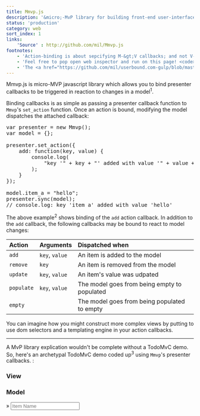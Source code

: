 ```yaml
---
title: Mmvp.js
description: '&micro;-MvP library for building front-end user-interfaces.'
status: 'production'
category: web
sort_index: 1
links:
    'Source' : http://github.com/mil/Mmvp.js
footnotes:
    - 'Action-binding is about sepcifying M-&gt;V callbacks; and not V-&gt;M callbacks. After all V-&gt;M logic is typically handled as consequent of user-interaction and thus specified in user-interface callbacks.'
    - 'Feel free to pop open web inspector and run on this page! <code>Mmvp</code> is in global scope.'
    - 'The <a href="https://github.com/mil/userbound.com-gulp/blob/master/src/interfaces/demos/Mmvp.js/demo/js/todo.js">demo code</a> (68 SLOC) is only slighter heavier than the <a href="https://github.com/mil/userbound.com-gulp/blob/master/src/interfaces/demos/Mmvp.js/demo/Mmvp.js">Mmvp library</a> itself (40 SLOC)'
---
```


Mmvp.js is micro-MVP javascript library which allows you to bind presenter callbacks to be triggered in reaction to changes in a model<sup>1</sup>.

Binding callbacks is as simple as passing a presenter callback function to `Mmvp`'s `set_action` function.  Once an action is bound, modifying the model dispatches the attached callback:

<pre class='sh_javascript'>
var presenter = new Mmvp();
var model = {};

presenter.set_action({
    add: function(key, value) {
        console.log(
            "key '" + key + "' added with value '" + value + "'"
        );
    }
});

model.item_a = "hello";
presenter.sync(model);
// console.log: key 'item_a' added with value 'hello'</pre>
</pre>


The above example<sup>2</sup> shows binding of the `add` action callback. In addition to the `add` callback, the following callbacks may be bound to react to model changes:

|Action     |Arguments         | Dispatched when |
|:-------   |:-----------------|:-----------------------------------------|
|`add`      | `key`, `value`   | An item is added to the model               |
|`remove`   | `key`            | An item is removed from the model           |
|`update`   | `key`, `value`   | An item's value was udpated                 |
|`populate` | `key`, `value`   | The model goes from being empty to populated |
|`empty`    |                  | The model goes from being populated to empty  |


You can imagine how you might construct more complex views by putting to use dom selectors and a templating engine in your action callbacks.


<hr>

A MvP library explication wouldn't be complete without a TodoMvC demo. So, here's an archetypal TodoMvC demo coded up<sup>3</sup> using `Mmvp`'s presenter callbacks. :

<div class='interface-demo'>
<script type='text/javascript' src='/interfaces/Mmvp.js/demo/underscore.min.js'></script>
<script type='text/javascript' src='/interfaces/Mmvp.js/demo/Mmvp.js'></script>
<script type='text/javascript' src='/interfaces/Mmvp.js/demo/js/todo.js'></script>
<script type='text/javascript' src='/interfaces/Mmvp.js/demo/js/demo_page.js'></script>
<link rel='stylesheet' href='/interfaces/Mmvp.js/demo/css/style.css' />

<section id="demo" class='block'>
  <nav><h3 class='view active'>View</h3><h3 class='model'>Model</h3></nav>
  <section id='switcher'> 
    <section class='view active'>  
      <div id="viewpen"></div>
      <div id='newitem'>
        <span class='hint'>&raquo;</span>
        <input type='text' placeholder='Item Name'>
      </div>
    </section>
    <section class='model'><pre class='brush: js; toolbar: false;'></pre></section>
  </section>
</section>

</div>
